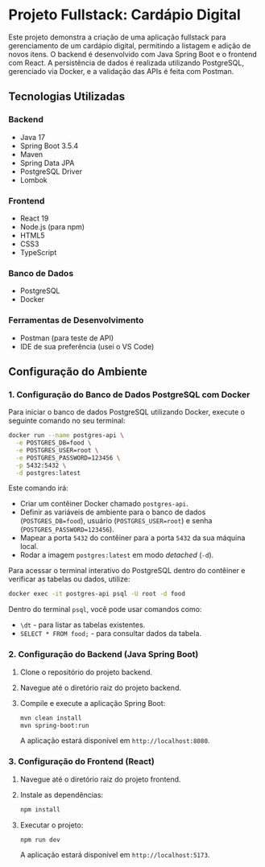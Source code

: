 # Projeto Fullstack: Cardápio Digital

Este projeto demonstra a criação de uma aplicação fullstack para gerenciamento de um cardápio digital, permitindo a listagem e adição de novos itens. O backend é desenvolvido com Java Spring Boot e o frontend com React. A persistência de dados é realizada utilizando PostgreSQL, gerenciado via Docker, e a validação das APIs é feita com Postman.

## Tecnologias Utilizadas

### Backend

* Java 17
* Spring Boot 3.5.4
* Maven
* Spring Data JPA
* PostgreSQL Driver
* Lombok

### Frontend

* React 19
* Node.js (para npm)
* HTML5
* CSS3
* TypeScript

### Banco de Dados

* PostgreSQL
* Docker

### Ferramentas de Desenvolvimento

* Postman (para teste de API)
* IDE de sua preferência (usei o VS Code)

## Configuração do Ambiente

### 1. Configuração do Banco de Dados PostgreSQL com Docker

Para iniciar o banco de dados PostgreSQL utilizando Docker, execute o seguinte comando no seu terminal:

```bash
docker run --name postgres-api \
  -e POSTGRES_DB=food \
  -e POSTGRES_USER=root \
  -e POSTGRES_PASSWORD=123456 \
  -p 5432:5432 \
  -d postgres:latest
```

Este comando irá:
* Criar um contêiner Docker chamado `postgres-api`.
* Definir as variáveis de ambiente para o banco de dados (`POSTGRES_DB=food`), usuário (`POSTGRES_USER=root`) e senha (`POSTGRES_PASSWORD=123456`).
* Mapear a porta `5432` do contêiner para a porta `5432` da sua máquina local.
* Rodar a imagem `postgres:latest` em modo *detached* (`-d`).

Para acessar o terminal interativo do PostgreSQL dentro do contêiner e verificar as tabelas ou dados, utilize:

```bash
docker exec -it postgres-api psql -U root -d food
```

Dentro do terminal `psql`, você pode usar comandos como:

* `\dt` - para listar as tabelas existentes.
* `SELECT * FROM food;` - para consultar dados da tabela.

### 2. Configuração do Backend (Java Spring Boot)

1. Clone o repositório do projeto backend.
2. Navegue até o diretório raiz do projeto backend.
4. Compile e execute a aplicação Spring Boot:

   ```bash
   mvn clean install
   mvn spring-boot:run
   ```

   A aplicação estará disponível em `http://localhost:8080`.

### 3. Configuração do Frontend (React)

1. Navegue até o diretório raiz do projeto frontend.
2. Instale as dependências:

   ```bash
   npm install
   ```

3. Executar o projeto:

   ```bash
   npm run dev
   ```

   A aplicação estará disponível em `http://localhost:5173`.

